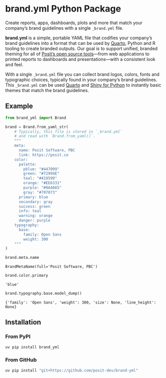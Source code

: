 # brand.yml Python Package


Create reports, apps, dashboards, plots and more that match your
company’s brand guidelines with a single `_brand.yml` file.

**brand.yml** is a simple, portable YAML file that codifies your
company’s brand guidelines into a format that can be used by
[Quarto](https://quarto.org), Python and R tooling to create branded
outputs. Our goal is to support unified, branded theming for all of
[Posit’s open source tools](https://posit.co/products/open-source/)—from
web applications to printed reports to dashboards and presentations—with
a consistent look and feel.

With a single `_brand.yml` file you can collect brand logos, colors,
fonts and typographic choices, typically found in your company’s brand
guidelines. This `_brand.yml` can be used [Quarto](https://quarto.org)
and [Shiny for Python](https://shiny.posit.co/py) to instantly basic
themes that match the brand guidelines.

## Example

``` python
from brand_yml import Brand

brand = Brand.from_yaml_str(
    # Typically, this file is stored in `_brand.yml`
    # and read with `Brand.from_yaml()`.
    """
    meta:
      name: Posit Software, PBC
      link: https://posit.co
    color:
      palette:
        pblue: "#447099"
        green: "#72994E"
        teal: "#419599"
        orange: "#EE6331"
        purple: "#9A4665"
        gray: "#707073"
      primary: blue
      secondary: gray
      success: green
      info: teal
      warning: orange
      danger: purple
    typography:
      base:
        family: Open Sans
        weight: 300
    """
)
```

``` python
brand.meta.name
```

    BrandMetaName(full='Posit Software, PBC')

``` python
brand.color.primary
```

    'blue'

``` python
brand.typography.base.model_dump()
```

    {'family': 'Open Sans', 'weight': 300, 'size': None, 'line_height': None}

## Installation

### From PyPI

``` bash
uv pip install brand_yml
```

### From GitHub

``` bash
uv pip install "git+https://github.com/posit-dev/brand-yml"
```
